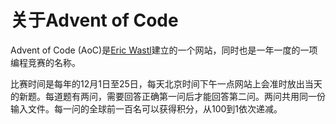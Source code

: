 # 关于Advent of Code

Advent of Code (AoC)是[Eric Wastl](http://was.tl/)建立的一个网站，同时也是一年一度的一项编程竞赛的名称。

比赛时间是每年的12月1日至25日，每天北京时间下午一点网站上会准时放出当天的新题。每道题有两问，需要回答正确第一问后才能回答第二问。两问共用同一份输入文件。每一问的全球前一百名可以获得积分，从100到1依次递减。
